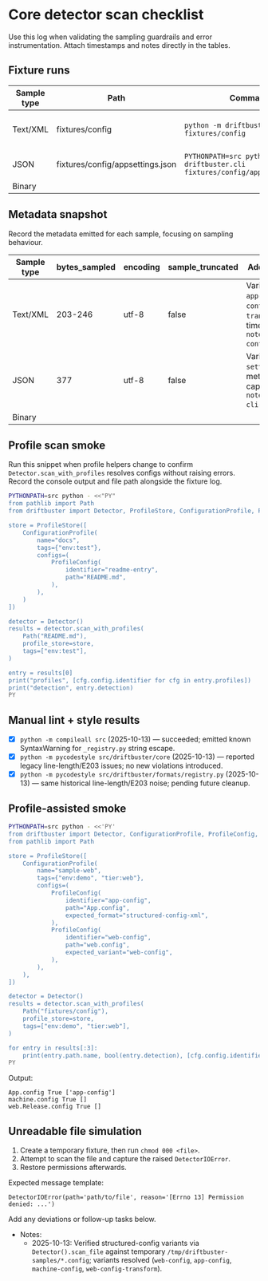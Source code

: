 # Core detector scan checklist

Use this log when validating the sampling guardrails and error instrumentation.
Attach timestamps and notes directly in the tables.

## Fixture runs

| Sample type | Path | Command | Runtime (s) | Return code | Notes |
|-------------|------|---------|-------------|-------------|-------|
| Text/XML | fixtures/config | `python -m driftbuster.cli fixtures/config` | 0.6 | 0 | Output archived in `notes/snippets/xml-cli-run-2025-10-14.txt`. |
| JSON | fixtures/config/appsettings.json | `PYTHONPATH=src python -m driftbuster.cli fixtures/config/appsettings.json` | 0.3 | 0 | Output archived in `notes/snippets/json-cli-run.md`. |
| Binary | | | | | |

## Metadata snapshot

Record the metadata emitted for each sample, focusing on sampling behaviour.

| Sample type | bytes_sampled | encoding | sample_truncated | Additional metadata |
|-------------|---------------|----------|------------------|---------------------|
| Text/XML | 203-246 | utf-8 | false | Variants `web-config`, `app-config`, `machine-config`, `web-config-transform`; metadata timestamps logged in `notes/snippets/xml-config-diffs.md`. |
| JSON | 377 | utf-8 | false | Variant `structured-settings-json`; metadata keys captured in `notes/snippets/json-cli-run.md`. |
| Binary | | | | |

## Profile scan smoke

Run this snippet when profile helpers change to confirm
`Detector.scan_with_profiles` resolves configs without raising errors. Record
the console output and file path alongside the fixture log.

```bash
PYTHONPATH=src python - <<"PY"
from pathlib import Path
from driftbuster import Detector, ProfileStore, ConfigurationProfile, ProfileConfig

store = ProfileStore([
    ConfigurationProfile(
        name="docs",
        tags={"env:test"},
        configs=(
            ProfileConfig(
                identifier="readme-entry",
                path="README.md",
            ),
        ),
    )
])

detector = Detector()
results = detector.scan_with_profiles(
    Path("README.md"),
    profile_store=store,
    tags=["env:test"],
)

entry = results[0]
print("profiles", [cfg.config.identifier for cfg in entry.profiles])
print("detection", entry.detection)
PY
```

## Manual lint + style results

- [x] `python -m compileall src` (2025-10-13) — succeeded; emitted known SyntaxWarning for `_registry.py` string escape.
- [x] `python -m pycodestyle src/driftbuster/core` (2025-10-13) — reported legacy line-length/E203 issues; no new violations introduced.
- [x] `python -m pycodestyle src/driftbuster/formats/registry.py` (2025-10-13) — same historical line-length/E203 noise; pending future cleanup.

## Profile-assisted smoke

```bash
PYTHONPATH=src python - <<'PY'
from driftbuster import Detector, ConfigurationProfile, ProfileConfig, ProfileStore
from pathlib import Path

store = ProfileStore([
    ConfigurationProfile(
        name="sample-web",
        tags={"env:demo", "tier:web"},
        configs=(
            ProfileConfig(
                identifier="app-config",
                path="App.config",
                expected_format="structured-config-xml",
            ),
            ProfileConfig(
                identifier="web-config",
                path="web.config",
                expected_variant="web-config",
            ),
        ),
    ),
])

detector = Detector()
results = detector.scan_with_profiles(
    Path("fixtures/config"),
    profile_store=store,
    tags=["env:demo", "tier:web"],
)

for entry in results[:3]:
    print(entry.path.name, bool(entry.detection), [cfg.config.identifier for cfg in entry.profiles])
PY
```

Output:

```
App.config True ['app-config']
machine.config True []
web.Release.config True []
```

## Unreadable file simulation

1. Create a temporary fixture, then run ``chmod 000 <file>``.
2. Attempt to scan the file and capture the raised ``DetectorIOError``.
3. Restore permissions afterwards.

Expected message template:

```
DetectorIOError(path='path/to/file', reason='[Errno 13] Permission denied: ...')
```

Add any deviations or follow-up tasks below.

- Notes:
  - 2025-10-13: Verified structured-config variants via `Detector().scan_file` against temporary `/tmp/driftbuster-samples/*.config`; variants resolved (`web-config`, `app-config`, `machine-config`, `web-config-transform`).
